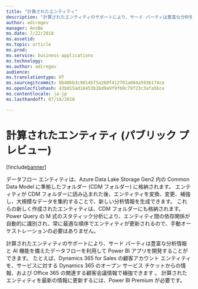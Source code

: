 ```yaml
---
title: "計算されたエンティティ"
description: "計算されたエンティティのサポートにより、サード パーティは豊富な分析情報と AI 機能を備えたデータフローを利用して Power BI アプリを開発することができます。"
author: adiregev
manager: AnnBe
ms.date: 7/22/2018
ms.assetid: 
ms.topic: article
ms.prod: 
ms.service: business-applications
ms.technology: 
ms.author: adiregev
audience: 
ms.translationtype: HT
ms.sourcegitcommit: 0b40bb3c98145f5a260f412701a884a5936174ce
ms.openlocfilehash: 43b015ad18453b1bd9a9f9f60c79f23c3afa5bce
ms.contentlocale: ja-jp
ms.lasthandoff: 07/18/2018

---
```

# <a name="computed-entities-public-preview"></a>計算されたエンティティ (パブリック プレビュー)  

[!include[banner](../../../includes/banner.md)]

データフロー エンティティは、Azure Data Lake Storage Gen2 内の Common Data Model に準拠したフォルダー (CDM フォルダー) に格納されます。 エンティティが CDM フォルダーに読み込まれた後、エンティティを変換、変更、補強し、大規模なデータを集約することで、新しい分析情報を生成できます。 これらの新しく作成されたエンティティは、CDM フォルダーにも格納されます。 Power Query の M 式のスタティック分析により、エンティティ間の依存関係が自動的に識別され、常に最適な順序でエンティティが更新されるので、手動オーケストレーションの必要はありません。 

計算されたエンティティのサポートにより、サード パーティは豊富な分析情報と AI 機能を備えたデータフローを利用して Power BI アプリを開発することができます。 たとえば、Dynamics 365 for Sales の顧客アカウント エンティティを、サービスに対する Dynamics 365 のオープン サービス チケットからの情報、および Office 365 の関連する顧客会議情報で補強できます 。
計算されたエンティティを最新の情報に更新するには、Power BI Premium が必要です。 

